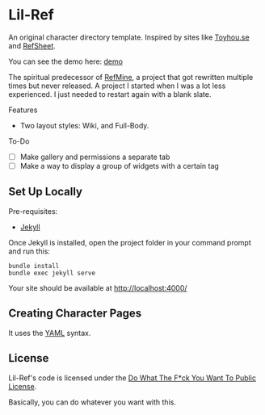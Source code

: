 # Lil-Ref
An original character directory template.
Inspired by sites like [Toyhou.se](https://toyhou.se) and [RefSheet](https://refsheet.net).

You can see the demo here: [demo](https://rodfireproductions.github.io/Lil-Ref/)

The spiritual predecessor of [RefMine](https://refmine.shroom.ink),
a project that got rewritten multiple times but never released.
A project I started when I was a lot less experienced.
I just needed to restart again with a blank slate.

Features
- Two layout styles: Wiki, and Full-Body.


To-Do
- [ ] Make gallery and permissions a separate tab
- [ ] Make a way to display a group of widgets with a certain tag

## Set Up Locally

Pre-requisites:
- [Jekyll](https://jekyllrb.com/)

Once Jekyll is installed, open the project folder in your command prompt and run this:

```
bundle install
bundle exec jekyll serve
```
Your site should be available at [http://localhost:4000/](http://localhost:4000/)

## Creating Character Pages

It uses the [YAML](https://yaml.org/) syntax.

## License
Lil-Ref's code is licensed under the [Do What The F*ck You Want To Public License](https://github.com/RodFireProductions/Lil-Ref/blob/master/LICENSE).

Basically, you can do whatever you want with this.
